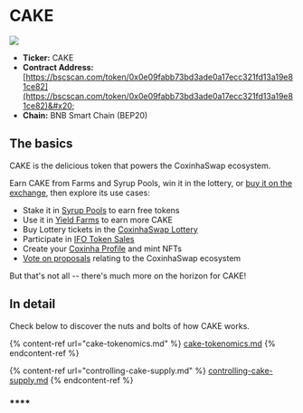 # CAKE

![](<../../.gitbook/assets/docs masthead (17) (1).png>)

* **Ticker:** CAKE
* **Contract Address:** [https://bscscan.com/token/0x0e09fabb73bd3ade0a17ecc321fd13a19e81ce82](https://bscscan.com/token/0x0e09fabb73bd3ade0a17ecc321fd13a19e81ce82)&#x20;
* **Chain:** BNB Smart Chain (BEP20)

## The basics

CAKE is the delicious token that powers the CoxinhaSwap ecosystem.

Earn CAKE from Farms and Syrup Pools, win it in the lottery, or [buy it on the exchange](../../products/CoxinhaSwap-exchange/), then explore its use cases:

* Stake it in [Syrup Pools](../../products/syrup-pool/) to earn free tokens
* Use it in [Yield Farms](https://docs.CoxinhaSwap.finance/products/yield-farming) to earn more CAKE
* Buy Lottery tickets in the [CoxinhaSwap Lottery](../../products/lottery/)
* Participate in [IFO Token Sales](../../products/ifo-initial-farm-offering/)
* Create your [Coxinha Profile](../../products/nft-profile-system/) and mint NFTs
* [Vote on proposals](../../products/voting/) relating to the CoxinhaSwap ecosystem

But that's not all -- there's much more on the horizon for CAKE!

## In detail

Check below to discover the nuts and bolts of how CAKE works.

{% content-ref url="cake-tokenomics.md" %}
[cake-tokenomics.md](cake-tokenomics.md)
{% endcontent-ref %}

{% content-ref url="controlling-cake-supply.md" %}
[controlling-cake-supply.md](controlling-cake-supply.md)
{% endcontent-ref %}



### ****
